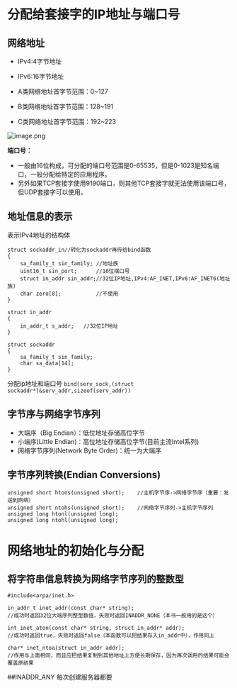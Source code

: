 # 分配给套接字的IP地址与端口号
## 网络地址
- IPv4:4字节地址
- IPv6:16字节地址

- A类网络地址首字节范围：0~127
- B类网络地址首字节范围：128~191
- C类网络地址首字节范围：192~223

![image.png](0)


**端口号：**
 - 一般由16位构成，可分配的端口号范围是0-65535，但是0-1023是知名端口，一般分配给特定的应用程序。
 - 另外如果TCP套接字使用9190端口，则其他TCP套接字就无法使用该端口号，但UDP套接字可以使用。

## 地址信息的表示 
表示IPv4地址的结构体
```
struct sockaddr_in//转化为sockaddr再传给bind函数
{
    sa_family_t sin_family; //地址族
    uint16_t sin_port;      //16位端口号
    struct in_addr sin_addr;//32位IP地址,IPv4:AF_INET,IPv6:AF_INET6(地址族)
    char zero[8];           //不使用
}

struct in_addr
{
    in_addr_t s_addr;   //32位IP地址
}

struct sockaddr
{
    sa_family_t sin_family;
    char sa_data[14];
}
```
分配ip地址和端口号
```bind(serv_sock,(struct sockaddr*)&serv_addr,sizeof(serv_addr))```
## 字节序与网络字节序列
- 大端序（Big Endian）：低位地址存储高位字节
- 小端序(Little Endian)：高位地址存储高位字节(目前主流Intel系列)
- 网络字节序列(Network Byte Order)：统一为大端序

## 字节序列转换(Endian Conversions)
```
unsigned short htons(unsigned short);    //主机字节序->网络字节序（重要：发送到网络）
unsigned short ntohs(unsigned short);    //网络字节序列->主机字节序列
unsigned long htonl(unsigned long);      
unsigned long ntohl(unsigned long);
```
# 网络地址的初始化与分配
## 将字符串信息转换为网络字节序列的整数型
```
#include<arpa/inet.h>

in_addr_t inet_addr(const char* string);
//成功时返回32位大端序列整型数值，失败时返回INADDR_NONE（本书一般用的是这个）

int inet_aton(const char* string, struct in_addr* addr);
//成功时返回true，失败时返回false（本函数可以把结果存入in_addr中），作用同上

char* inet_ntoa(struct in_addr addr);
//作用与上面相同，而且应把结果复制到其他地址上方便长期保存，因为再次调用的结果可能会覆盖原结果
```
##INADDR_ANY
每次创建服务器都要




